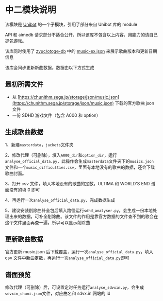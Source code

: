 # 中二模块说明

该模块是 [Unibot](https://github.com/watagashi-uni/Unibot) 的一个子模块，引用了部分来自 Unibot 库的 module

API 和 aimedb 请求部分不适合公开，所以该库不包含以上内容，用能力的请自己抓包游戏。

该库同时使用了 [zvuc/otoge-db](https://github.com/zvuc/otoge-db) 中的 [music-ex.json](https://github.com/zvuc/otoge-db/blob/master/chunithm/data/music-ex.json) 来展示歌曲版本和更新日期信息

该库会同步更新新曲数据，数据由以下方式生成

## 最初所需文件

- 从 [https://chunithm.sega.jp/storage/json/music.json](https://chunithm.sega.jp/storage/json/music.json) 下载的官方歌曲 json 文件
- 一份 SDHD 游戏文件（包含 A000 和 option）

## 生成歌曲数据
1、新建`masterdata`，`jackets`文件夹

2、修改代理（可删除），填入`A000_dir`和`option_dir`，运行`analyse_official_data.py`，此操作会生成`masterdata`文件夹下的`musics.json`文件和一个`music_difficulties.csv`，里面有本地没有的歌曲的数据，还会下载歌曲封面。

3、打开 csv 文件，填入本地没有的歌曲的定数，ULTIMA 和 WORLD'S END 谱面没有的填 0 即可

4、再运行一次`analyse_official_data.py`，完成数据生成

5、建议安装削除曲补全包后填入路径运行`sdhd_analyser.py`，会生成一份本地处理出来的数据，可补全削除曲。该文件的作用是靠官方数据的文件查不到的歌会在这个文件里面再查一遍，所以可以显示削除曲

## 更新歌曲数据

官方更新 music.json 后下载覆盖，运行一次`analyse_official_data.py`，填入 csv 文件中新曲定数，再运行一次`analyse_official_data.py`即可

## 谱面预览

修改代理（可删除）后，可设置定时任务运行`analyse_sdvxin.py`，会生成`sdvxin_chuni.json`文件，对应曲名和 sdvx.in 网站的 id
